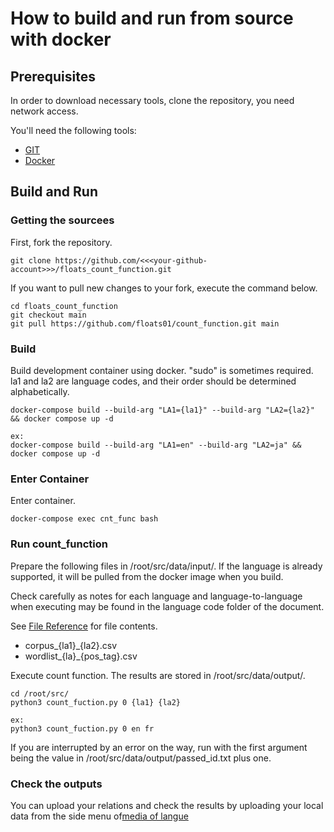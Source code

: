 # How to build and run from source with docker

## Prerequisites
In order to download necessary tools, clone the repository, you need network access.

You'll need the following tools:
- [GIT](https://git-scm.com/)
- [Docker](https://www.docker.com/)

## Build and Run
### Getting the sourcees
First, fork the repository.
```
git clone https://github.com/<<<your-github-account>>>/floats_count_function.git
```

If you want to pull new changes to your fork, execute the command below.
```
cd floats_count_function
git checkout main
git pull https://github.com/floats01/count_function.git main
```

### Build
Build development container using docker.
"sudo" is sometimes required.
la1 and la2 are language codes, and their order should be determined alphabetically.

```
docker-compose build --build-arg "LA1={la1}" --build-arg "LA2={la2}" && docker compose up -d
```
```
ex:
docker-compose build --build-arg "LA1=en" --build-arg "LA2=ja" && docker compose up -d
```

### Enter Container
Enter container.
```
docker-compose exec cnt_func bash
```

### Run count_function
Prepare the following files in /root/src/data/input/.
If the language is already supported, it will be pulled from the docker image when you build.

Check carefully as notes for each language and language-to-language when executing may be found in the language code folder of the document.

See [File Reference](File_reference.md) for file contents.
- corpus_{la1}_{la2}.csv
- wordlist_{la}_{pos_tag}.csv

Execute count function.
The results are stored in /root/src/data/output/.
```
cd /root/src/
python3 count_fuction.py 0 {la1} {la2}
```
```
ex: 
python3 count_fuction.py 0 en fr
```

If you are interrupted by an error on the way, run with the first argument being the value in /root/src/data/output/passed_id.txt plus one.

### Check the outputs
You can upload your relations and check the results by uploading your local data from the side menu of[media of langue](http://media-of-langue.org/)
